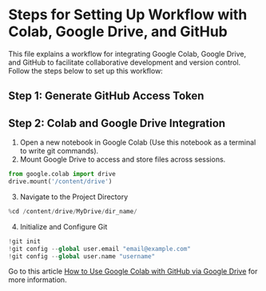 # Steps for Setting Up Workflow with Colab, Google Drive, and GitHub

This file explains a workflow for integrating Google Colab, Google Drive, and GitHub to facilitate collaborative development and version control. Follow the steps below to set up this workflow:

## Step 1: Generate GitHub Access Token


## Step 2: Colab and Google Drive Integration

1. Open a new notebook in Google Colab (Use this notebook as a terminal to write git commands).
2. Mount Google Drive to access and store files across sessions.

```python
from google.colab import drive
drive.mount('/content/drive')
```
3. Navigate to the Project Directory

```python
%cd /content/drive/MyDrive/dir_name/
```
4. Initialize and Configure Git

```python
!git init
!git config --global user.email "email@example.com"
!git config --global user.name "username"
```

Go to this article [How to Use Google Colab with GitHub via Google Drive](https://medium.com/analytics-vidhya/how-to-use-google-colab-with-github-via-google-drive-68efb23a42d) for more information.

